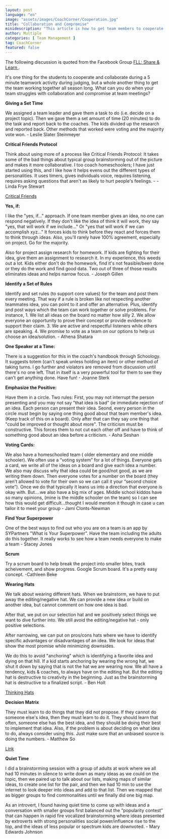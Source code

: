 ```yaml
---
layout: post
language: "en"
image: "assets/images/CoachCorner/Cooperation.jpg"
title: "Collaboration and Compromise"
minidescription: "This article is how to get team members to cooperate and make decisions."
author: Multiple
categories: [ Team Management ]
tag: CoachCorner
featured: false
---
```

The following discussion is quoted from the Facebook Group <a href="https://www.facebook.com/groups/FLLShareandLearn/">FLL: Share & Learn </a>.

It's one thing for the students to cooperate and collaborate during a 5 minute teamwork activity during judging, but a whole another thing to get the team working together all season long. What can you do when your team struggles with collaboration and compromise at team meetings?

**Giving a Set Time**

We assigned a team leader and gave them a task to do (i.e. decide on a project topic). Then we gave them a set amount of time (20 minutes) to do the task and report back to the coaches. The kids divided up the research and reported back. Other methods that worked were voting and the majority vote won.  - Leslie Slater Steinmeyer

**Critical Friends Protocol**

Think about using more of a process like Critical Friends Protocol:  It takes some of the bad things about typical group brainstorming out of the picture and makes it more collaborative. I too coach homeschoolers; I have just started using this, and I like how it helps evens out the different types of personalities. It uses timers, gives individuals voice, requires listening, requires asking questions that aren't as likely to hurt people's feelings. -  - Linda Frye Stewart 

<a href="https://depts.washington.edu/ccph/pdf_files/CriticalFriends.pdf">Critical Friends</a> 

**Yes, if:**

I like the "yes, if..." approach. If one team member gives an idea, no one can respond negatively. If they don't like the idea of think it will work, they say "yes, that will work if we include..." Or "yes that will work if we can accomplish xyz..." It forces kids to think before they react and forces them to think through ideas. Also, you'll rarely have 100% agreement, especially on project. Go for the majority. 

Also for project assign research for homework. If kids are fighting for their idea, give them an assignment to research it. In my experience, this weeds out a lot. Kids either don't do the homework, find it's not feasible/been done or they do the work and find good data. Two out of three of those results eliminates ideas and helps narrow focus. - Joseph Gillen

**Identify a Set of Rules**

Identify and set rules (to support core values) for the team and post them every meeting. That way if a rule is broken like not respecting another teammates idea, you can point to it and offer an alternative. Plus, identify and post ways which the team can work together or solve problems. For instance, 1. We list all ideas on the board no matter how silly
2. We allow everyone an opportunity to prove their concept or provide evidence to support their claim. 3. We are active and respectful listeners while others are speaking. 4. We promise to vote as a team on our options to help us choose an idea/solution. - Athena Shatara 

**One Speaker at a Time:**

There is a suggestion for this in the coach's handbook through Schoology. It suggests totem (can't speak unless holding an item) or other method of taking turns. I go further and violators are removed from discussion until there's no one left. That in itself is a very powerful tool for them to see they can't get anything done. Have fun! - Joanne Sterk 

**Emphasize the Positive:**

Have them in a circle. Two rules: First, you may not interrupt the person presenting and you may not say "that idea is bad" (ie immediate rejection of an idea. Each person can present their idea. Seond, every person in the circle *must* begin by saying one thing good about that team member's idea. (Keep track of this on a board). Only after that can they say one thing that "could be improved or thought about more". The criticism must be constructive. This forces them to not cut each other off and have to think of something good about an idea before a criticism. - Asha Seshan

**Voting Cards:**

We also have a homeschooled team ( older elementary and one middle schooler). We often use a “voting system” for a lot of things. Everyone gets a card, we write all of the ideas on a board and give each idea a number. We also may discuss why that idea could be good/not good, as we are writing them down. Then everyone votes for a number on the board (they aren’t allowed to vote for their own so we can call it your “second choice vote”). Once we do that typically it leans us into a direction that everyone is okay with. But....we also have a big mix of ages. Middle school kiddos have so many opinions, (mine is the middle schooler on the team) so I can see how this would get difficult...thought I would mention it though in case u can tailor it to meet your group - Jami Clonts-Newman

**Find Your Superpower**

One of the best ways to find out who you are on a team is an app by SYPartners "What is Your Superpower". Have the team including the adults do this together. It really works to see how a team needs everyone to make a team - Stacey Jones

**Scrum**

Try a scrum board to help break the project into smaller bites, track acheivement, and show progress. Google Scrum board. It's a pretty easy concept. -Cathleen Beke

**Wearing Hats**

We talk about wearing different hats. When we brainstorm, we have to put away the editing/negative hat. We can provide a new idea or build on another idea, but cannot comment on how one idea is bad.

After that, we put on our selection hat and we positively select things we want to dive further into. We still avoid the editing/negative hat - only positive selections.

After narrowing, we can put on pros/cons hats where we have to identify specific advantages or disadvantages of an idea. We look for ideas that show the most promise while minimizing downsides.

We do this to avoid "anchoring" which is identifying a favorite idea and dying on that hill. If a kid starts anchoring by wearing the wrong hat, we shut it down by saying that is not the hat we are wearing now. We all have a tendency, kids & coaches, to always have on the editing hat. But the editing hat is destructive to creativity in the beginning. Just as the brainstorming hat is destructive to a finalized script. - Ben Holt 

<a href= "https://lifehacker.com/5578511/boost-your-brainstorming-with-the-six-thinking-hats-method">Thinking Hats</a> 

**Decision Matrix**

They must learn to do things that they did not propose. If they cannot do someone else's idea, then they must learn to do it. They should learn that often, someone else has the best idea, and they should be doing their best to implement that idea. Also, if the problem is about deciding on what idea to do, always consider using this. Just make sure that an unbiased source is doing the numbers. - Matthew So

<a href="https://www.mindtools.com/pages/article/newTED_03.htm">Link</a>  

**Quiet Time**

I did a brainstorming session with a group of adults at work where we all had 10 minutes in silence to write down as many ideas as we could on the topic, then we paired up to talk about our lists, making maps of similar ideas, to create one list for the pair, and then we had 10 min to use the internet to look deeper into ideas and add to that list. Then we mapped that as bigger groups to find commonalities until we finally did one big map. 

As an introvert, I found having quiet time to come up with ideas and a conversation with smaller groups first balanced out the “popularity contest” that can happen in rapid fire vocalized brainstorming where ideas presented by extroverts with strong personalities social power/influence rise to the top, and the ideas of less popular or spectrum kids are downvoted. - Mary Edwards Johnson

